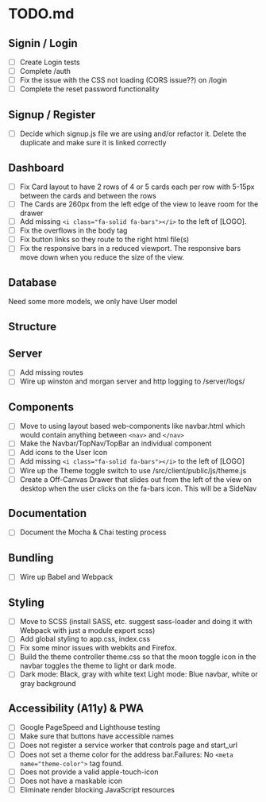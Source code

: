 # TODO.md

## Signin / Login

- [ ] Create Login tests
- [ ] Complete /auth
- [ ] Fix the issue with the CSS not loading (CORS issue??) on /login
- [ ] Complete the reset password functionality

## Signup / Register

- [ ] Decide which signup.js file we are using and/or refactor it. Delete the duplicate and make sure it is linked correctly

## Dashboard

- [ ] Fix Card layout to have 2 rows of 4 or 5 cards each per row with 5-15px between the cards and between the rows
- [ ] The Cards are 260px from the left edge of the view to leave room for the drawer
- [ ] Add missing `<i class="fa-solid fa-bars"></i>` to the left of [LOGO].
- [ ] Fix the overflows in the body tag
- [ ] Fix button links so they route to the right html file(s)
- [ ] Fix the responsive bars in a reduced viewport.  The responsive bars move down when you reduce the size of the view.

## Database

Need some more models, we only have User model

## Structure


## Server

- [ ] Add missing routes
- [ ] Wire up winston and morgan server and http logging to /server/logs/

## Components

- [ ] Move to using layout based web-components like navbar.html which would contain anything between `<nav>` and `</nav>`
- [ ] Make the Navbar/TopNav/TopBar an individual component
- [ ] Add icons to the User Icon
- [ ] Add missing `<i class="fa-solid fa-bars"></i>` to the left of [LOGO]
- [ ] Wire up the Theme toggle switch to use /src/client/public/js/theme.js
- [ ] Create a Off-Canvas Drawer that slides out from the left of the view on desktop when the user clicks on the fa-bars icon.
      This will be a SideNav

## Documentation

- [ ] Document the Mocha & Chai testing process

## Bundling

- [ ] Wire up Babel and Webpack

## Styling

- [ ] Move to SCSS (install SASS, etc. suggest sass-loader and doing it with Webpack with just a module export scss)
- [ ] Add global styling to app.css, index.css
- [ ] Fix some minor issues with webkits and Firefox.
- [ ] Build the theme controller theme.css so that the moon toggle icon in the navbar toggles the theme to light or dark mode.
- [ ] Dark mode: Black, gray with white text Light mode: Blue navbar, white or gray background

## Accessibility (A11y) & PWA

- [ ] Google PageSpeed and Lighthouse testing
- [ ] Make sure that buttons have accessible names
- [ ] Does not register a service worker that controls page and start_url
- [ ] Does not set a theme color for the address bar.Failures: No `<meta name="theme-color">` tag found.
- [ ] Does not provide a valid apple-touch-icon
- [ ] Does not have a maskable icon
- [ ] Eliminate render blocking JavaScript resources
